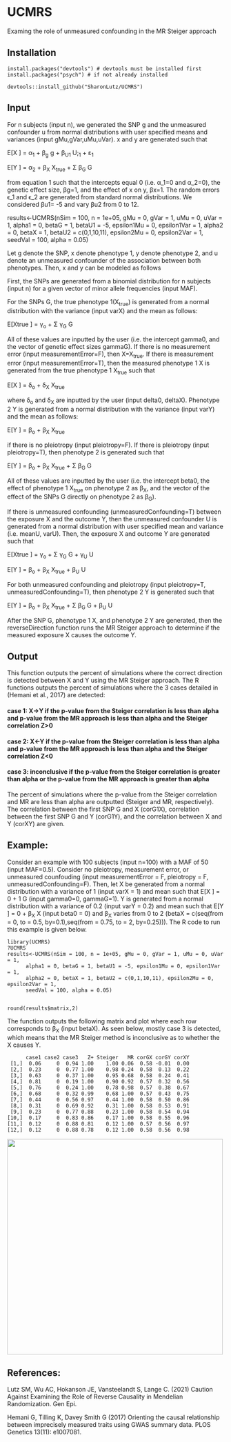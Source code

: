# UCMRS
Examing the role of unmeasured confounding in the MR Steiger approach

## Installation
```
install.packages("devtools") # devtools must be installed first
install.packages("psych") # if not already installed 

devtools::install_github("SharonLutz/UCMRS")
```
## Input
For n subjects (input n), we generated the SNP g and the unmeasured confounder u from normal distributions with user specified means and variances (input gMu,gVar,uMu,uVar). x and y are generated such that

E\[X \] = &alpha;<sub>1</sub> +  &beta;<sub>g</sub> g +  &beta;<sub>U1</sub> U;<sub>1</sub> + &epsilon;<sub>1</sub>

E\[Y \] = &alpha;<sub>2</sub> +  &beta;<sub>X</sub> X<sub>true</sub> + &Sigma; &beta;<sub>G</sub> G

from equation 1 such that the intercepts equal 0 (i.e. α_1=0 and α_2=0), the genetic effect size, βg=1, and the effect of x on y, βx=1. The random errors ϵ_1 and ϵ_2 are generated from standard normal distributions. We considered βu1= -5 and vary βu2 from 0 to 12.

results<-UCMRS(nSim = 100, n = 1e+05, gMu = 0, gVar = 1, uMu = 0, uVar = 1, 
      alpha1 = 0, betaG = 1, betaU1 = -5, epsilon1Mu = 0, epsilon1Var = 1, 
      alpha2 = 0, betaX = 1, betaU2 = c(0,1,10,11), epsilon2Mu = 0, epsilon2Var = 1, 
      seedVal = 100, alpha = 0.05)
      
Let g denote the SNP, x denote phenotype 1, y denote phenotype 2, and u denote an unmeasured confounder of the association between both phenotypes. Then, x and y can be modeled as follows

First, the SNPs are generated from a binomial distribution for n subjects (input n) for a given vector of minor allele frequencies (input MAF).

For the SNPs G, the true phenotype 1(X<sub>true</sub>) is generated from a normal distribution with the variance (input varX) and the mean as follows:

E\[Xtrue \] = &gamma;<sub>o</sub> + &Sigma; &gamma;<sub>G</sub> G

All of these values are inputted by the user (i.e. the intercept gamma0, and the vector of genetic effect sizes gammaG). If there is no measurement error (input measurementError=F), then X=X<sub>true</sub>. If there is measurement error (input measurementError=T), then the measured phenotype 1 X is generated from the true phenotype 1 X<sub>true</sub> such that

E\[X \] = &delta;<sub>o</sub> +  &delta;<sub>X</sub> X<sub>true</sub>

where &delta;<sub>o</sub> and &delta;<sub>X</sub> are inputted by the user (input delta0, deltaX). Phenotype 2 Y is generated from a normal distribution with the variance (input varY) and the mean as follows:

E\[Y \] = &beta;<sub>o</sub> +  &beta;<sub>X</sub> X<sub>true</sub>

if there is no pleiotropy (input pleiotropy=F). If there is pleiotropy (input pleiotropy=T), then phenotype 2 is generated such that

E\[Y \] = &beta;<sub>o</sub> +  &beta;<sub>X</sub> X<sub>true</sub> + &Sigma; &beta;<sub>G</sub> G

All of these values are inputted by the user (i.e. the intercept beta0, the effect of phenotype 1 X<sub>true</sub> on phenotype 2 as  &beta;<sub>X</sub>, and the vector of the effect of the SNPs G directly on phenotype 2 as  &beta;<sub>G</sub>).

If there is unmeasured confounding (unmeasuredConfounding=T) between the exposure X and the outcome Y, then the unmeasured confounder U is generated from a normal distribution with user specified mean and variance (i.e. meanU, varU). Then, the exposure X and outcome Y are generated such that

E\[Xtrue \] = &gamma;<sub>o</sub> + &Sigma; &gamma;<sub>G</sub> G + &gamma;<sub>U</sub> U

E\[Y \] = &beta;<sub>o</sub> +  &beta;<sub>X</sub> X<sub>true</sub> + &beta;<sub>U</sub> U

For both unmeasured confounding and pleiotropy (input pleiotropy=T, unmeasuredConfounding=T), then phenotype 2 Y is generated such that

E\[Y \] = &beta;<sub>o</sub> +  &beta;<sub>X</sub> X<sub>true</sub> + &Sigma; &beta;<sub>G</sub> G + &beta;<sub>U</sub> U

After the SNP G, phenotype 1 X, and phenotype 2 Y are generated, then the reverseDirection function runs the MR Steiger approach to determine if the measured exposure X causes the outcome Y.

## Output
This function outputs the percent of simulations where the correct direction is detected between X and Y using the MR Steiger approach. The R functions outputs the percent of simulations where the 3 cases detailed in (Hemani et al., 2017) are detected:

#### case 1: X->Y if the p-value from the Steiger correlation is less than alpha and p-value from the MR approach is less than alpha and the Steiger correlation Z>0
#### case 2: X<-Y if the p-value from the Steiger correlation is less than alpha and p-value from the MR approach is less than alpha and the Steiger correlation Z<0
#### case 3: inconclusive if the p-value from the Steiger correlation is greater than alpha or the p-value from the MR approach is greater than alpha 

The percent of simulations where the p-value from the Steiger correlation and MR are less than alpha are outputted (Steiger and MR, respectively). The correlation between the first SNP G and X (corG1X), correlation between the first SNP G and Y (corG1Y), and the correlation between X and Y (corXY) are given.

## Example:
Consider an example with 100 subjects (input n=100) with a MAF of 50 (input MAF=0.5). Consider no pleiotropy, measurement error, or unmeasured counfouding (input measurementError = F, pleiotropy = F, unmeasuredConfounding=F). Then, let X be generated from a normal distribution with a variance of 1 (input varX = 1) and mean such that 
E\[X \] = 0 + 1 G
(input gamma0=0, gammaG=1). Y is generated from a normal distribution with a variance of 0.2 (input varY = 0.2) and mean such that 
E\[Y \] = 0 + &beta;<sub>X</sub> X 
(input beta0 = 0) and &beta;<sub>X</sub> varies from 0 to 2 (betaX = c(seq(from = 0, to = 0.5, by=0.1),seq(from = 0.75, to = 2, by=0.25))). The R code to run this example is given below.

```
library(UCMRS)
?UCMRS
results<-UCMRS(nSim = 100, n = 1e+05, gMu = 0, gVar = 1, uMu = 0, uVar = 1, 
      alpha1 = 0, betaG = 1, betaU1 = -5, epsilon1Mu = 0, epsilon1Var = 1, 
      alpha2 = 0, betaX = 1, betaU2 = c(0,1,10,11), epsilon2Mu = 0, epsilon2Var = 1, 
      seedVal = 100, alpha = 0.05)


round(results$matrix,2)
```

The function outputs the following matrix and plot where each row corresponds to &beta;<sub>X</sub> (input betaX). As seen below, mostly case 3 is detected, which means that the MR Steiger method is inconclusive as to whether the X causes Y.
```
      case1 case2 case3   Z+ Steiger   MR corGX corGY corXY
 [1,]  0.06     0  0.94 1.00    1.00 0.06  0.58 -0.01  0.00
 [2,]  0.23     0  0.77 1.00    0.98 0.24  0.58  0.13  0.22
 [3,]  0.63     0  0.37 1.00    0.95 0.68  0.58  0.24  0.41
 [4,]  0.81     0  0.19 1.00    0.90 0.92  0.57  0.32  0.56
 [5,]  0.76     0  0.24 1.00    0.78 0.98  0.57  0.38  0.67
 [6,]  0.68     0  0.32 0.99    0.68 1.00  0.57  0.43  0.75
 [7,]  0.44     0  0.56 0.97    0.44 1.00  0.58  0.50  0.86
 [8,]  0.31     0  0.69 0.92    0.31 1.00  0.58  0.53  0.91
 [9,]  0.23     0  0.77 0.88    0.23 1.00  0.58  0.54  0.94
[10,]  0.17     0  0.83 0.86    0.17 1.00  0.58  0.55  0.96
[11,]  0.12     0  0.88 0.81    0.12 1.00  0.57  0.56  0.97
[12,]  0.12     0  0.88 0.78    0.12 1.00  0.58  0.56  0.98
```

<img src="ReverseDirection.png" width="500">

## References:
Lutz SM, Wu AC, Hokanson JE, Vansteelandt S, Lange C. (2021) Caution Against Examining the Role of Reverse Causality in Mendelian Randomization. Gen Epi.

Hemani G, Tilling K, Davey Smith G (2017) Orienting the causal relationship between imprecisely measured traits using GWAS summary data. PLOS Genetics 13(11): e1007081.

